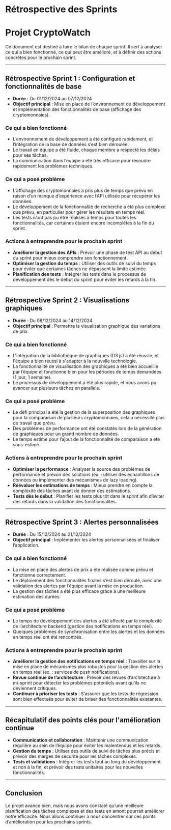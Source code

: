 # Rétrospective des Sprints

# Projet CryptoWatch  

Ce document est destiné à faire le bilan de chaque sprint. Il sert à analyser ce qui a bien fonctionné, ce qui peut être amélioré, et à définir des actions concrètes pour le prochain sprint.  

---

## Rétrospective Sprint 1 : Configuration et fonctionnalités de base  
- **Durée** : Du 01/12/2024 au 07/12/2024  
- **Objectif principal** : Mise en place de l’environnement de développement et implémentation des fonctionnalités de base (affichage des cryptomonnaies).  

### Ce qui a bien fonctionné  
- L’environnement de développement a été configuré rapidement, et l’intégration de la base de données s’est bien déroulée.  
- Le travail en équipe a été fluide, chaque membre a respecté les délais pour ses tâches.  
- La communication dans l’équipe a été très efficace pour résoudre rapidement les problèmes techniques.

### Ce qui a posé problème  
- L’affichage des cryptomonnaies a pris plus de temps que prévu en raison d’un manque d’expérience avec l’API utilisée pour récupérer les données.  
- Le développement de la fonctionnalité de recherche a été plus complexe que prévu, en particulier pour gérer les résultats en temps réel.  
- Les tests n’ont pas pu être réalisés à temps pour toutes les fonctionnalités, car certaines étaient encore incomplètes à la fin du sprint.

### Actions à entreprendre pour le prochain sprint  
- **Améliorer la gestion des APIs** : Prévoir une phase de test API au début du sprint pour mieux comprendre son fonctionnement.  
- **Optimiser la gestion du temps** : Utiliser des outils de suivi du temps pour éviter que certaines tâches ne dépassent la limite estimée.  
- **Planification des tests** : Intégrer les tests dans le processus de développement dès le début du sprint pour éviter les retards à la fin.

---

## Rétrospective Sprint 2 : Visualisations graphiques  
- **Durée** : Du 08/12/2024 au 14/12/2024  
- **Objectif principal** : Permettre la visualisation graphique des variations de prix.  

### Ce qui a bien fonctionné  
- L'intégration de la bibliothèque de graphiques (D3.js) a été réussie, et l'équipe a bien réussi à s'adapter à la nouvelle technologie.  
- La fonctionnalité de visualisation des graphiques a été bien accueillie par l’équipe et fonctionne bien pour les périodes de temps demandées (1 jour, 1 semaine).  
- Le processus de développement a été plus rapide, et nous avons pu avancer sur plusieurs tâches en parallèle.

### Ce qui a posé problème  
- Le défi principal a été la gestion de la superposition des graphiques pour la comparaison de plusieurs cryptomonnaies, cela a nécessité plus de travail que prévu.  
- Des problèmes de performance ont été constatés lors de la génération de graphiques pour un grand nombre de données.  
- Le temps estimé pour l’ajout de la fonctionnalité de comparaison a été sous-estimé.

### Actions à entreprendre pour le prochain sprint  
- **Optimiser la performance** : Analyser la source des problèmes de performance et prévoir des solutions (ex. : utiliser des échantillons de données ou implémenter des mécanismes de lazy loading).  
- **Réévaluer les estimations de temps** : Mieux prendre en compte la complexité des tâches avant de donner des estimations.  
- **Tests dès le début** : Planifier les tests plus tôt dans le sprint afin d’éviter des retards dans la validation des fonctionnalités.

---

## Rétrospective Sprint 3 : Alertes personnalisées  
- **Durée** : Du 15/12/2024 au 21/12/2024  
- **Objectif principal** : Implémenter les alertes personnalisées et finaliser l’application.  

### Ce qui a bien fonctionné  
- La mise en place des alertes de prix a été réalisée comme prévu et fonctionne correctement.  
- Le déploiement des fonctionnalités finales s’est bien déroulé, avec une validation des alertes par l’équipe avant la mise en production.  
- La gestion des tâches a été plus efficace grâce à une meilleure estimation des durées.

### Ce qui a posé problème  
- Le temps de développement des alertes a été affecté par la complexité de l’architecture backend (gestion des notifications en temps réel).  
- Quelques problèmes de synchronisation entre les alertes et les données en temps réel ont été rencontrés.

### Actions à entreprendre pour le prochain sprint  
- **Améliorer la gestion des notifications en temps réel** : Travailler sur la mise en place de mécanismes plus robustes pour la gestion des alertes en temps réel (ex. : services de push notifications).  
- **Revue continue de l’architecture** : Prévoir des revues d’architecture à mi-sprint pour détecter les problèmes potentiels avant qu’ils ne deviennent critiques.  
- **Continuer à prioriser les tests** : S’assurer que les tests de régression sont bien effectués pour éviter de briser des fonctionnalités existantes.

---

## Récapitulatif des points clés pour l'amélioration continue  
- **Communication et collaboration** : Maintenir une communication régulière au sein de l’équipe pour éviter les malentendus et les retards.  
- **Gestion du temps** : Utiliser des outils de suivi de tâches plus précis et prévoir des marges de sécurité pour les tâches complexes.  
- **Tests et validations** : Intégrer les tests tout au long du développement et non à la fin, et prévoir des tests unitaires pour les nouvelles fonctionnalités.  

---

## Conclusion  
Le projet avance bien, mais nous avons constaté qu’une meilleure planification des tâches complexes et des tests en amont pourrait améliorer notre efficacité. Nous allons continuer à nous concentrer sur ces points d’amélioration pour les prochains sprints.  
